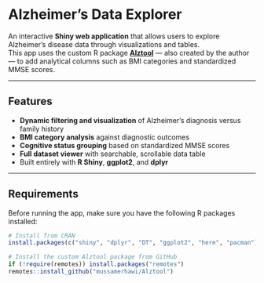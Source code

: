 #  Alzheimer’s Data Explorer

An interactive **Shiny web application** that allows users to explore Alzheimer’s disease data through visualizations and tables.  
This app uses the custom R package **[Alztool](https://github.com/mussamerhawi/Alztool)** — also created by the author — to add analytical columns such as BMI categories and standardized MMSE scores.

---

##  Features

- **Dynamic filtering and visualization** of Alzheimer’s diagnosis versus family history  
- **BMI category analysis** against diagnostic outcomes  
- **Cognitive status grouping** based on standardized MMSE scores  
- **Full dataset viewer** with searchable, scrollable data table  
- Built entirely with **R Shiny**, **ggplot2**, and **dplyr**

---

##  Requirements

Before running the app, make sure you have the following R packages installed:

```r
# Install from CRAN
install.packages(c("shiny", "dplyr", "DT", "ggplot2", "here", "pacman"))

# Install the custom Alztool package from GitHub
if (!require(remotes)) install.packages("remotes")
remotes::install_github("mussamerhawi/Alztool")
